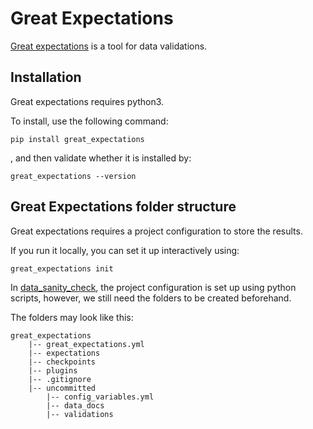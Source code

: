 # Great Expectations 

[Great expectations](https://greatexpectations.io/) is a tool for data validations.

## Installation

Great expectations requires python3.

To install, use the following command:

```
pip install great_expectations
```

, and then validate whether it is installed by:

```
great_expectations --version
```

## Great Expectations folder structure

Great expectations requires a project configuration to store the results.

If you run it locally, you can set it up interactively using:

```
great_expectations init
```

In [data_sanity_check](./data_sanity_check/), the project configuration is set
up using python scripts, however, we still need the folders to be created 
beforehand.

The folders may look like this:

```
great_expectations
    |-- great_expectations.yml
    |-- expectations
    |-- checkpoints
    |-- plugins
    |-- .gitignore
    |-- uncommitted
        |-- config_variables.yml
        |-- data_docs
        |-- validations
```